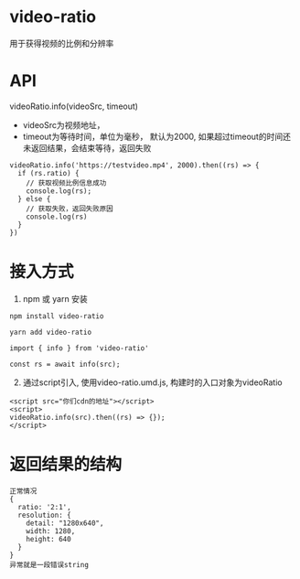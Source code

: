 # video-ratio
用于获得视频的比例和分辨率

# API
videoRatio.info(videoSrc, timeout)
- videoSrc为视频地址，
- timeout为等待时间，单位为毫秒， 默认为2000, 如果超过timeout的时间还未返回结果，会结束等待，返回失败

```
videoRatio.info('https://testvideo.mp4', 2000).then((rs) => {
  if (rs.ratio) {
    // 获取视频比例信息成功
    console.log(rs);
  } else {
    // 获取失败，返回失败原因
    console.log(rs)
  }
})
```

# 接入方式
1. npm 或 yarn 安装
```
npm install video-ratio

yarn add video-ratio
```

```
import { info } from 'video-ratio'

const rs = await info(src);

```

2. 通过script引入, 使用video-ratio.umd.js, 构建时的入口对象为videoRatio
```
<script src="你们cdn的地址"></script>
<script>
videoRatio.info(src).then((rs) => {});
</script>
```

# 返回结果的结构
```
正常情况
{
  ratio: '2:1',
  resolution: {
    detail: "1280x640",
    width: 1280,
    height: 640
  }
}
异常就是一段错误string
```